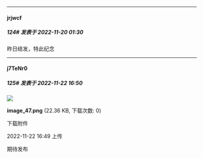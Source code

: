 

*****

####  jrjwcf  
##### 124#       发表于 2022-11-20 01:30

昨日结发，特此纪念



*****

####  j7TeNr0  
##### 125#       发表于 2022-11-22 16:50

<img src="https://img.saraba1st.com/forum/202211/22/164927ephusbdztlqihkhh.png" referrerpolicy="no-referrer">

<strong>image_47.png</strong> (22.36 KB, 下载次数: 0)

下载附件

2022-11-22 16:49 上传

期待发布

